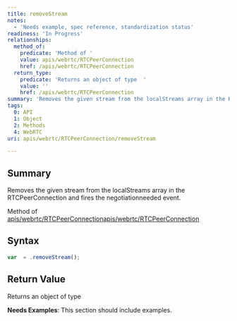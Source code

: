 ```yaml
---
title: removeStream
notes:
  - 'Needs example, spec reference, standardization status'
readiness: 'In Progress'
relationships:
  method_of:
    predicate: 'Method of '
    value: apis/webrtc/RTCPeerConnection
    href: /apis/webrtc/RTCPeerConnection
  return_type:
    predicate: 'Returns an object of type  '
    value: ''
    href: /apis/webrtc/RTCPeerConnection
summary: 'Removes the given stream from the localStreams array in the RTCPeerConnection and fires the negotiationneeded event.'
tags:
  0: API
  1: Object
  2: Methods
  4: WebRTC
uri: apis/webrtc/RTCPeerConnection/removeStream

---
```

## <span>Summary</span>

Removes the given stream from the localStreams array in the RTCPeerConnection and fires the negotiationneeded event.

Method of [apis/webrtc/RTCPeerConnection](/apis/webrtc/RTCPeerConnection)[apis/webrtc/RTCPeerConnection](/apis/webrtc/RTCPeerConnection)

## <span>Syntax</span>

``` js
var  = .removeStream();
```

## <span>Return Value</span>

Returns an object of type<span></span>

**Needs Examples**: This section should include examples.

